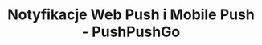---
layout: index.html
page: home
locale: pl
title: Notyfikacje Web Push i Mobile Push - PushPushGo
description: PushPushGo - najszybciej rozwijająca się platforma web push automation. Automatyzuj powiadomienia w przeglądarkach i zwiększ konwersję nawet o 10%. Przetestuj za darmo.
---
